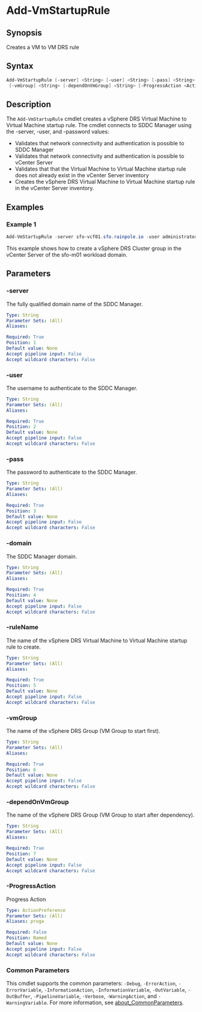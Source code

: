 # Add-VmStartupRule

## Synopsis

Creates a VM to VM DRS rule

## Syntax

```powershell
Add-VmStartupRule [-server] <String> [-user] <String> [-pass] <String> [-domain] <String> [-ruleName] <String>
 [-vmGroup] <String> [-dependOnVmGroup] <String> [-ProgressAction <ActionPreference>] [<CommonParameters>]
```

## Description

The `Add-VmStartupRule` cmdlet creates a vSphere DRS Virtual Machine to Virtual Machine startup rule.
The cmdlet connects to SDDC Manager using the -server, -user, and -password values:

- Validates that network connectivity and authentication is possible to SDDC Manager
- Validates that network connectivity and authentication is possible to vCenter Server
- Validates that that the Virtual Machine to Virtual Machine startup rule does not already exist in the vCenter Server inventory
- Creates the vSphere DRS Virtual Machine to Virtual Machine startup rule in the vCenter Server inventory.

## Examples

### Example 1

```powershell
Add-VmStartupRule -server sfo-vcf01.sfo.rainpole.io -user administrator@vsphere.local -pass VMw@re1! -domain sfo-m01 -ruleName vm-vm-rule-wsa-vra -vmGroup sfo-m01-vm-group-wsa -dependOnVmGroup sfo-m01-vm-group-vra
```

This example shows how to create a vSphere DRS Cluster group in the vCenter Server of the sfo-m01 workload domain.

## Parameters

### -server

The fully qualified domain name of the SDDC Manager.

```yaml
Type: String
Parameter Sets: (All)
Aliases:

Required: True
Position: 1
Default value: None
Accept pipeline input: False
Accept wildcard characters: False
```

### -user

The username to authenticate to the SDDC Manager.

```yaml
Type: String
Parameter Sets: (All)
Aliases:

Required: True
Position: 2
Default value: None
Accept pipeline input: False
Accept wildcard characters: False
```

### -pass

The password to authenticate to the SDDC Manager.

```yaml
Type: String
Parameter Sets: (All)
Aliases:

Required: True
Position: 3
Default value: None
Accept pipeline input: False
Accept wildcard characters: False
```

### -domain

The SDDC Manager domain.

```yaml
Type: String
Parameter Sets: (All)
Aliases:

Required: True
Position: 4
Default value: None
Accept pipeline input: False
Accept wildcard characters: False
```

### -ruleName

The name of the vSphere DRS Virtual Machine to Virtual Machine startup rule to create.

```yaml
Type: String
Parameter Sets: (All)
Aliases:

Required: True
Position: 5
Default value: None
Accept pipeline input: False
Accept wildcard characters: False
```

### -vmGroup

The name of the vSphere DRS Group (VM Group to start first).

```yaml
Type: String
Parameter Sets: (All)
Aliases:

Required: True
Position: 6
Default value: None
Accept pipeline input: False
Accept wildcard characters: False
```

### -dependOnVmGroup

The name of the vSphere DRS Group (VM Group to start after dependency).

```yaml
Type: String
Parameter Sets: (All)
Aliases:

Required: True
Position: 7
Default value: None
Accept pipeline input: False
Accept wildcard characters: False
```

### -ProgressAction

Progress Action

```yaml
Type: ActionPreference
Parameter Sets: (All)
Aliases: proga

Required: False
Position: Named
Default value: None
Accept pipeline input: False
Accept wildcard characters: False
```

### Common Parameters

This cmdlet supports the common parameters: `-Debug`, `-ErrorAction`, `-ErrorVariable`, `-InformationAction`, `-InformationVariable`, `-OutVariable`, `-OutBuffer`, `-PipelineVariable`, `-Verbose`, `-WarningAction`, and `-WarningVariable`. For more information, see [about_CommonParameters](http://go.microsoft.com/fwlink/?LinkID=113216).
